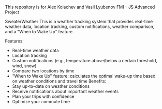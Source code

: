This repository is for Alex Kolachev and Vasil Lyubenov FMI - JS Advanced Project

SweaterWeather
This is a weather tracking system that provides real-time weather data, location tracking, custom notifications, weather comparison, and a "When to Wake Up" feature.

Features:
- Real-time weather data
- Location tracking
- Custom notifications (e.g., temperature above/below a certain threshold, wind, snow)
- Compare two locations by time
- "When to Wake Up" feature: calculates the optimal wake-up time based on weather conditions and travel time
Benefits:
- Stay up-to-date on weather conditions
- Receive notifications about important weather events
- Plan your trips with confidence
- Optimize your commute time